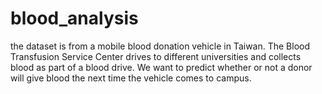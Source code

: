 # blood_analysis
the dataset is from a mobile blood donation vehicle in Taiwan. The Blood Transfusion Service Center drives to different universities and collects blood as part of a blood drive. We want to predict whether or not a donor will give blood the next time the vehicle comes to campus.
